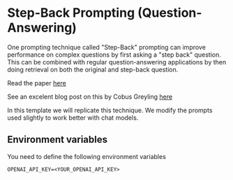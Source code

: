 # Step-Back Prompting (Question-Answering)

One prompting technique called "Step-Back" prompting can improve performance on complex questions by first asking a "step back" question. This can be combined with regular question-answering applications by then doing retrieval on both the original and step-back question.

Read the paper [here](https://arxiv.org/abs/2310.06117)

See an excelent blog post on this by Cobus Greyling [here](https://cobusgreyling.medium.com/a-new-prompt-engineering-technique-has-been-introduced-called-step-back-prompting-b00e8954cacb)

In this template we will replicate this technique. We modify the prompts used slightly to work better with chat models.

## Environment variables

You need to define the following environment variables

```shell
OPENAI_API_KEY=<YOUR_OPENAI_API_KEY>
```